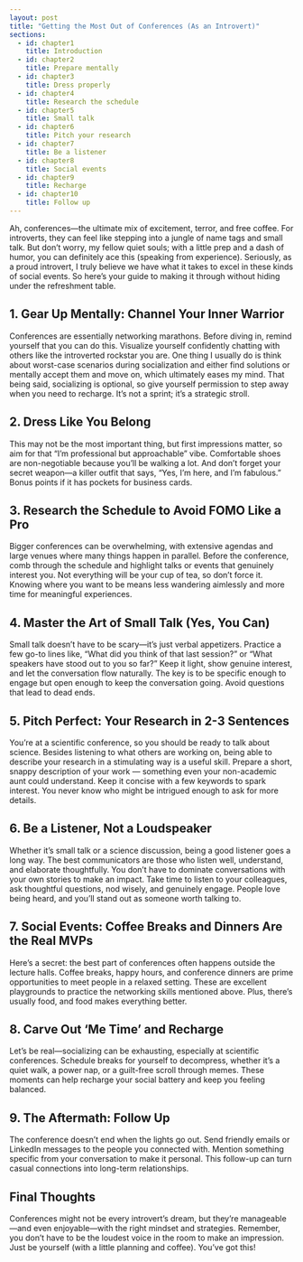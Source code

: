 ```yaml
---
layout: post
title: "Getting the Most Out of Conferences (As an Introvert)"
sections:
  - id: chapter1
    title: Introduction
  - id: chapter2
    title: Prepare mentally
  - id: chapter3
    title: Dress properly
  - id: chapter4
    title: Research the schedule
  - id: chapter5
    title: Small talk
  - id: chapter6
    title: Pitch your research
  - id: chapter7
    title: Be a listener
  - id: chapter8
    title: Social events
  - id: chapter9
    title: Recharge
  - id: chapter10
    title: Follow up
---
```


<a id="chapter1"></a>
Ah, conferences—the ultimate mix of excitement, terror, and free coffee. For introverts, they can feel like stepping into a jungle of name tags and small talk. But don’t worry, my fellow quiet souls; with a little prep and a dash of humor, you can definitely ace this (speaking from experience). Seriously, as a proud introvert, I truly believe we have what it takes to excel in these kinds of social events. So here’s your guide to making it through without hiding under the refreshment table.

## 1. Gear Up Mentally: Channel Your Inner Warrior
<a id="chapter2"></a>
Conferences are essentially networking marathons. Before diving in, remind yourself that you can do this. Visualize yourself confidently chatting with others like the introverted rockstar you are. One thing I usually do is think about worst-case scenarios during socialization and either find solutions or mentally accept them and move on, which ultimately eases my mind. That being said, socializing is optional, so give yourself permission to step away when you need to recharge. It’s not a sprint; it’s a strategic stroll.

## 2. Dress Like You Belong
<a id="chapter3"></a>
This may not be the most important thing, but first impressions matter, so aim for that “I’m professional but approachable” vibe. Comfortable shoes are non-negotiable because you’ll be walking a lot. And don’t forget your secret weapon—a killer outfit that says, “Yes, I’m here, and I’m fabulous.” Bonus points if it has pockets for business cards.

## 3. Research the Schedule to Avoid FOMO Like a Pro
<a id="chapter4"></a>
Bigger conferences can be overwhelming, with extensive agendas and large venues where many things happen in parallel. Before the conference, comb through the schedule and highlight talks or events that genuinely interest you. Not everything will be your cup of tea, so don’t force it. Knowing where you want to be means less wandering aimlessly and more time for meaningful experiences.

## 4. Master the Art of Small Talk (Yes, You Can)
<a id="chapter5"></a>
Small talk doesn’t have to be scary—it’s just verbal appetizers. Practice a few go-to lines like, “What did you think of that last session?” or “What speakers have stood out to you so far?” Keep it light, show genuine interest, and let the conversation flow naturally. The key is to be specific enough to engage but open enough to keep the conversation going. Avoid questions that lead to dead ends.

## 5. Pitch Perfect: Your Research in 2-3 Sentences
<a id="chapter6"></a>
You’re at a scientific conference, so you should be ready to talk about science. Besides listening to what others are working on, being able to describe your research in a stimulating way is a useful skill. Prepare a short, snappy description of your work — something even your non-academic aunt could understand. Keep it concise with a few keywords to spark interest. You never know who might be intrigued enough to ask for more details.

## 6. Be a Listener, Not a Loudspeaker
<a id="chapter7"></a>
Whether it’s small talk or a science discussion, being a good listener goes a long way. The best communicators are those who listen well, understand, and elaborate thoughtfully. You don’t have to dominate conversations with your own stories to make an impact. Take time to listen to your colleagues, ask thoughtful questions, nod wisely, and genuinely engage. People love being heard, and you’ll stand out as someone worth talking to.

## 7. Social Events: Coffee Breaks and Dinners Are the Real MVPs
<a id="chapter8"></a>
Here’s a secret: the best part of conferences often happens outside the lecture halls. Coffee breaks, happy hours, and conference dinners are prime opportunities to meet people in a relaxed setting. These are excellent playgrounds to practice the networking skills mentioned above. Plus, there’s usually food, and food makes everything better.

## 8. Carve Out ‘Me Time’ and Recharge
<a id="chapter9"></a>
Let’s be real—socializing can be exhausting, especially at scientific conferences. Schedule breaks for yourself to decompress, whether it’s a quiet walk, a power nap, or a guilt-free scroll through memes. These moments can help recharge your social battery and keep you feeling balanced.

## 9. The Aftermath: Follow Up
<a id="chapter10"></a>
The conference doesn’t end when the lights go out. Send friendly emails or LinkedIn messages to the people you connected with. Mention something specific from your conversation to make it personal. This follow-up can turn casual connections into long-term relationships.

## Final Thoughts
Conferences might not be every introvert’s dream, but they’re manageable—and even enjoyable—with the right mindset and strategies. Remember, you don’t have to be the loudest voice in the room to make an impression. Just be yourself (with a little planning and coffee). You’ve got this!